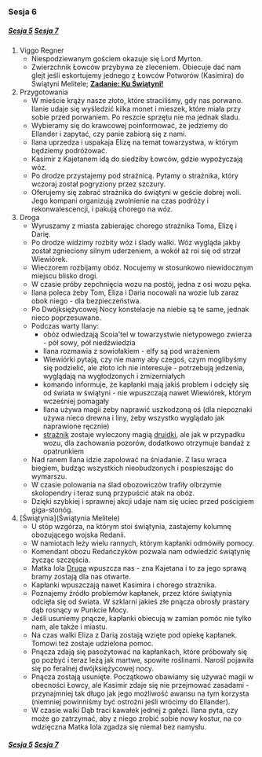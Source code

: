 ### Sesja 6
##### [Sesja 5](#sesja-005) [Sesja 7](#sesja-007)
1. Viggo Regner
    - Niespodziewanym gościem okazuje się Lord Myrton.
    - Zwierzchnik Łowców przybywa ze zleceniem. Obiecuje dać nam glejt jeśli eskortujemy jednego z Łowców Potworów (Kasimira) do Świątyni Melitele; **[Zadanie: Ku Świątyni!](#z_q7)**
2. Przygotowania
    - W mieście krąży nasze złoto, które straciliśmy, gdy nas porwano. Ilanie udaje się wyśledzić kilka monet i mieszek, które miała przy sobie przed porwaniem. Po reszcie sprzętu nie ma jednak śladu.
    - Wybieramy się do krawcowej poinformować, że jedziemy do Ellander i zapytać, czy panie zabiorą się z nami.
    - Ilana uprzedza i uspakaja Elizę na temat towarzystwa, w którym będziemy podróżować.
    - Kasimir z Kajetanem idą do siedziby Łowców, gdzie wypożyczają wóz.
    - Po drodze przystajemy pod strażnicą. Pytamy o strażnika, który wczoraj został pogryziony przez szczury.
    - Oferujemy się zabrać strażnika do świątyni w geście dobrej woli. Jego kompani organizują zwolnienie na czas podróży i rekonwalescencji, i pakują chorego na wóz.
3. Droga
    - Wyruszamy z miasta zabierając chorego strażnika Toma, Elizę i Darię.
    - Po drodze widzimy rozbity wóz i ślady walki. Wóz wygląda jakby został zgnieciony silnym uderzeniem, a wokół aż roi się od strzał Wiewiórek.
    - Wieczorem rozbijamy obóz. Nocujemy w stosunkowo niewidocznym miejscu blisko drogi.
    - W czasie próby zepchnięcia wozu na postój, jedna z osi wozu pęka.
    - Ilana poleca żeby Tom, Eliza i Daria nocowali na wozie lub zaraz obok niego - dla bezpieczeństwa.
    - Po Dwójksiężycowej Nocy konstelacje na niebie są te same, jednak nieco poprzesuwane.
    - Podczas warty Ilany:
        - obóz odwiedzają Scoia'tel w towarzystwie nietypowego zwierza - pół sowy, pół niedźwiedzia 
        - Ilana rozmawia z sowiołakiem - elfy są pod wrażeniem 
        - Wiewiórki pytają, czy nie mamy aby czegoś, czym moglibyśmy się podzielić, ale złoto ich nie interesuje - potrzebują jedzenia, wyglądają na wygłodzonych i zmizerniałych
        - komando informuje, że kapłanki mają jakiś problem i odcięły się od świata w świątyni - nie wpuszczają nawet Wiewiórek, którym wcześniej pomagały
        - Ilana używa magii żeby naprawić uszkodzoną oś (dla niepoznaki używa nieco drewna i liny, żeby wszystko wyglądało jak naprawione ręcznie)
        - [strażnik](Tom) zostaje wyleczony magią [druidki](Ilana), ale jak w przypadku wozu, dla zachowania pozorów, dodatkowo otrzymuje bandaż z opatrunkiem
    - Nad ranem Ilana idzie zapolować na śniadanie. Z lasu wraca biegiem, budząc wszystkich nieobudzonych i pospieszając do wymarszu.
    - W czasie polowania na ślad obozowiczów trafiły olbrzymie skolopendry i teraz suną przypuścić atak na obóz.
    - Dzięki szybkiej i sprawnej akcji udaje nam się uciec przed pościgiem giga-stonóg.
4. [Świątynia](Świątynia Melitele)
    - U stóp wzgórza, na którym stoi świątynia, zastajemy kolumnę obozującego wojska Redanii.
    - W namiotach leży wielu rannych, którym kapłanki odmówiły pomocy.
    - Komendant obozu Redańczyków pozwala nam odwiedzić świątynię życząc szczęścia.
    - Matka Iola [Druga](Iola) wpuszcza nas - zna Kajetana i to za jego sprawą bramy zostają dla nas otwarte.
    - Kapłanki wpuszczają nawet Kasimira i chorego strażnika.
    - Poznajemy źródło problemów kapłanek, przez które świątynia odcięła się od świata. W szklarni jakieś złe pnącza obrosły prastary dąb rosnący w Punkcie Mocy.
    - Jeśli usuniemy pnącze, kapłanki obiecują w zamian pomóc nie tylko nam, ale także i miastu.
    - Na czas walki Eliza z Darią zostają wzięte pod opiekę kapłanek. Tomowi też zostaje udzielona pomoc.
    - Pnącza zdają się pasożytować na kapłankach, które próbowały się go pozbyć i teraz leżą jak martwe, spowite roślinami. Narośl pojawiła się po feralnej dwójksiężycowej nocy.
    - Pnącza zostają usunięte. Początkowo obawiamy się używać magii w obecności Łowcy, ale Kasimir zdaje się nie przejmować zasadami - przynajmniej tak długo jak jego możliwość awansu na tym korzysta (niemniej powinniśmy być ostrożni jeśli wrócimy do Ellander).
    - W czasie walki Dąb traci kawałek jednej z gałęzi. Ilana pyta, czy może go zatrzymać, aby z niego zrobić sobie nowy kostur, na co wdzięczna Matka Iola zgadza się niemal bez namysłu.
##### [Sesja 5](#sesja-005) [Sesja 7](#sesja-007)
